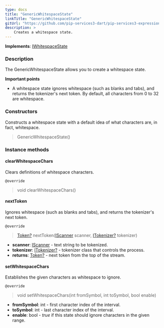 ```yaml
---
type: docs
title: "GenericWhitespaceState"
linkTitle: "GenericWhitespaceState"
gitUrl: "https://github.com/pip-services3-dart/pip-services3-expressions-dart"
description: > 
    Creates a whitespace state.
---
```


**Implements**: [IWhitespaceState](../../iwhitespace_state)

### Description

The GenericWhitespaceState allows you to create a whitespace state.

**Important points**

- A whitespace state ignores whitespace (such as blanks and tabs), and returns the tokenizer's next token. By default, all characters from 0 to 32 are whitespace.

### Constructors
Constructs a whitespace state with a default idea of what characters are, in fact, whitespace.

> GenericWhitespaceState()

### Instance methods


#### clearWhitespaceChars
Clears definitions of whitespace characters.  

`@override`
> void clearWhitespaceChars()

#### nextToken
Ignores whitespace (such as blanks and tabs), and returns the tokenizer's next token.

`@override`
> [Token?](../../token) nextToken([IScanner](../../../io/iscanner) scanner, [ITokenizer?](../../itokenizer) tokenizer)

- **scanner**: [IScanner](../../../io/iscanner) - text string to be tokenized.
- **tokenizer**: [ITokenizer?](../../itokenizer) - tokenizer class that controls the process.
- **returns**: [Token?](../../token) - next token from the top of the stream.

#### setWhitespaceChars
Establishes the given characters as whitespace to ignore.

`@override`
> void setWhitespaceChars(int fromSymbol, int toSymbol, bool enable)

- **fromSymbol**: int - first character index of the interval.
- **toSymbol**: int - last character index of the interval.
- **enable**: bool - *true* if this state should ignore characters in the given range.
